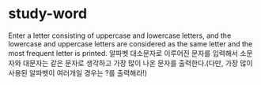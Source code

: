 # study-word
Enter a letter consisting of uppercase and lowercase letters, and the lowercase and uppercase letters are considered as the same letter and the most frequent letter is printed. 알파벳 대소문자로 이루어진 문자를 입력해서 소문자와 대문자는 같은 문자로 생각하고 가장 많이 나온 문자를 출력한다.(다만, 가장 많이 사용된 알파벳이 여러개일 경우는 ?를 출력해라!)
